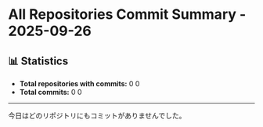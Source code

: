 # All Repositories Commit Summary - 2025-09-26

## 📊 Statistics
- **Total repositories with commits:** 0
0
- **Total commits:** 0
0

---

今日はどのリポジトリにもコミットがありませんでした。
